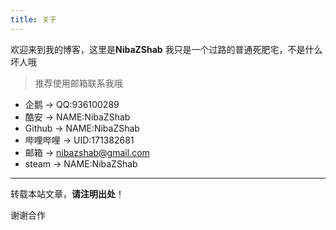 ```yaml
---
title: 关于
---
```


欢迎来到我的博客，这里是**NibaZShab**
我只是一个过路的普通死肥宅，不是什么坏人哦

> 推荐使用邮箱联系我哦
>>  
- 企鹅 -> QQ:936100289
- 酷安 -> NAME:NibaZShab
- Github -> NAME:NibaZShab
- 哔哩哔哩 -> UID:171382681
- 邮箱 -> nibazshab@gmail.com
- steam -> NAME:NibaZShab

---

转载本站文章，**请注明出处**！

谢谢合作
